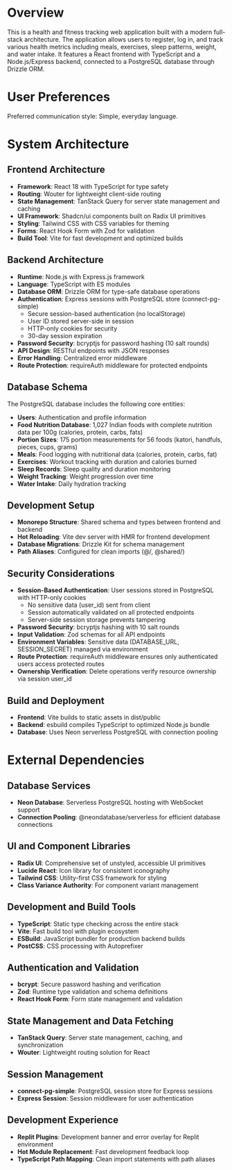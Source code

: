# Overview

This is a health and fitness tracking web application built with a modern full-stack architecture. The application allows users to register, log in, and track various health metrics including meals, exercises, sleep patterns, weight, and water intake. It features a React frontend with TypeScript and a Node.js/Express backend, connected to a PostgreSQL database through Drizzle ORM.

# User Preferences

Preferred communication style: Simple, everyday language.

# System Architecture

## Frontend Architecture
- **Framework**: React 18 with TypeScript for type safety
- **Routing**: Wouter for lightweight client-side routing
- **State Management**: TanStack Query for server state management and caching
- **UI Framework**: Shadcn/ui components built on Radix UI primitives
- **Styling**: Tailwind CSS with CSS variables for theming
- **Forms**: React Hook Form with Zod for validation
- **Build Tool**: Vite for fast development and optimized builds

## Backend Architecture
- **Runtime**: Node.js with Express.js framework
- **Language**: TypeScript with ES modules
- **Database ORM**: Drizzle ORM for type-safe database operations
- **Authentication**: Express sessions with PostgreSQL store (connect-pg-simple)
  - Secure session-based authentication (no localStorage)
  - User ID stored server-side in session
  - HTTP-only cookies for security
  - 30-day session expiration
- **Password Security**: bcryptjs for password hashing (10 salt rounds)
- **API Design**: RESTful endpoints with JSON responses
- **Error Handling**: Centralized error middleware
- **Route Protection**: requireAuth middleware for protected endpoints

## Database Schema
The PostgreSQL database includes the following core entities:
- **Users**: Authentication and profile information
- **Food Nutrition Database**: 1,027 Indian foods with complete nutrition data per 100g (calories, protein, carbs, fats)
- **Portion Sizes**: 175 portion measurements for 56 foods (katori, handfuls, pieces, cups, grams)
- **Meals**: Food logging with nutritional data (calories, protein, carbs, fat)
- **Exercises**: Workout tracking with duration and calories burned
- **Sleep Records**: Sleep quality and duration monitoring
- **Weight Tracking**: Weight progression over time
- **Water Intake**: Daily hydration tracking

## Development Setup
- **Monorepo Structure**: Shared schema and types between frontend and backend
- **Hot Reloading**: Vite dev server with HMR for frontend development
- **Database Migrations**: Drizzle Kit for schema management
- **Path Aliases**: Configured for clean imports (@/, @shared/)

## Security Considerations
- **Session-Based Authentication**: User sessions stored in PostgreSQL with HTTP-only cookies
  - No sensitive data (user_id) sent from client
  - Session automatically validated on all protected endpoints
  - Server-side session storage prevents tampering
- **Password Security**: bcryptjs hashing with 10 salt rounds
- **Input Validation**: Zod schemas for all API endpoints
- **Environment Variables**: Sensitive data (DATABASE_URL, SESSION_SECRET) managed via environment
- **Route Protection**: requireAuth middleware ensures only authenticated users access protected routes
- **Ownership Verification**: Delete operations verify resource ownership via session user_id

## Build and Deployment
- **Frontend**: Vite builds to static assets in dist/public
- **Backend**: esbuild compiles TypeScript to optimized Node.js bundle
- **Database**: Uses Neon serverless PostgreSQL with connection pooling

# External Dependencies

## Database Services
- **Neon Database**: Serverless PostgreSQL hosting with WebSocket support
- **Connection Pooling**: @neondatabase/serverless for efficient database connections

## UI and Component Libraries
- **Radix UI**: Comprehensive set of unstyled, accessible UI primitives
- **Lucide React**: Icon library for consistent iconography
- **Tailwind CSS**: Utility-first CSS framework for styling
- **Class Variance Authority**: For component variant management

## Development and Build Tools
- **TypeScript**: Static type checking across the entire stack
- **Vite**: Fast build tool with plugin ecosystem
- **ESBuild**: JavaScript bundler for production backend builds
- **PostCSS**: CSS processing with Autoprefixer

## Authentication and Validation
- **bcrypt**: Secure password hashing and verification
- **Zod**: Runtime type validation and schema definitions
- **React Hook Form**: Form state management and validation

## State Management and Data Fetching
- **TanStack Query**: Server state management, caching, and synchronization
- **Wouter**: Lightweight routing solution for React

## Session Management
- **connect-pg-simple**: PostgreSQL session store for Express sessions
- **Express Session**: Session middleware for user authentication

## Development Experience
- **Replit Plugins**: Development banner and error overlay for Replit environment
- **Hot Module Replacement**: Fast development feedback loop
- **TypeScript Path Mapping**: Clean import statements with path aliases